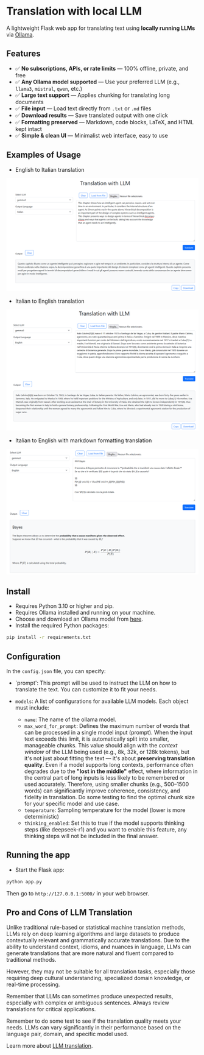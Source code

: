 # Translation with local LLM

A lightweight Flask web app for translating text using **locally running LLMs** via [Ollama](https://ollama.com/).


## Features

- ✅ **No subscriptions, APIs, or rate limits** — 100% offline, private, and free
- ✅ **Any Ollama model supported** — Use your preferred LLM (e.g., `llama3`, `mistral`, `qwen`, etc.)
- ✅ **Large text support** — Applies chunking for translating long documents
- ✅ **File input** — Load text directly from `.txt` or `.md` files
- ✅ **Download results** — Save translated output with one click
- ✅ **Formatting preserved** — Markdown, code blocks, LaTeX, and HTML kept intact
- ✅ **Simple & clean UI** — Minimalist web interface, easy to use

## Examples of Usage

- English to Italian translation

![](docs/img/1.png)

- Italian to English translation

![](docs/img/2.png)


- Italian to English with markdown formatting translation

![](docs/img/3.png)

## Install

- Requires Python 3.10 or higher and pip.
- Requires Ollama installed and running on your machine.
- Choose and download an Ollama model from [here](https://ollama.com/search).
- Install the required Python packages:

```bash
pip install -r requirements.txt
```

## Configuration

In the `config.json` file, you can specify:

- `prompt': This prompt will be used to instruct the LLM on how to translate the text. You can customize it to fit your needs.


- `models`: A list of configurations for available LLM models. Each object must include:

    - `name`: The name of the ollama model.
    - `max_word_for_prompt`: Defines the maximum number of words that can be processed in a single model input (prompt). When the input text exceeds this limit, it is automatically split into smaller, manageable chunks. This value should align with the *context window* of the LLM being used (e.g., 8k, 32k, or 128k tokens), but it's not just about fitting the text — it's about **preserving translation quality**. Even if a model supports long contexts, performance often degrades due to the **"lost in the middle"** effect, where information in the central part of long inputs is less likely to be remembered or used accurately. Therefore, using smaller chunks (e.g., 500–1500 words) can significantly improve coherence, consistency, and fidelity in translation. Do some testing to find the optimal chunk size for your specific model and use case.
    - `temperature`: Sampling temperature for the model (lower is more deterministic)
    - `thinking_enabled`: Set this to true if the model supports thinking steps (like deepseek-r1) and you want to enable this feature, any thinking steps will not be included in the final answer.



## Running the app

- Start the Flask app:

```bash
python app.py
```
Then go to `http://127.0.0.1:5000/` in your web browser.

## Pro and Cons of LLM Translation

Unlike traditional rule-based or statistical machine translation methods, LLMs rely on deep learning algorithms and large datasets to produce contextually relevant and grammatically accurate translations. Due to the ability to understand context, idioms, and nuances in language, LLMs can generate translations that are more natural and fluent compared to traditional methods. 

However, they may not be suitable for all translation tasks, especially those requiring deep cultural understanding, specialized domain knowledge, or real-time processing.

Remember that LLMs can sometimes produce unexpected results, especially with complex or ambiguous sentences. Always review translations for critical applications.

Remember to do some test to see if the translation quality meets your needs. LLMs can vary significantly in their performance based on the language pair, domain, and specific model used.

Learn more about [LLM translation](https://www.pairaphrase.com/blog/llm-translation-advantages-disadvantages).